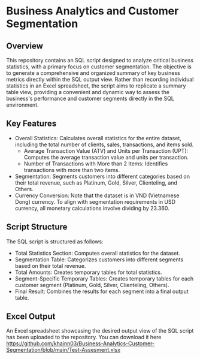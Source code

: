 # Business Analytics and Customer Segmentation

## Overview
This repository contains an SQL script designed to analyze critical business statistics, with a primary focus on customer segmentation. The objective is to generate a comprehensive and organized summary of key business metrics directly within the SQL output view. Rather than recording individual statistics in an Excel spreadsheet, the script aims to replicate a summary table view, providing a convenient and dynamic way to assess the business's performance and customer segments directly in the SQL environment.


## Key Features
- Overall Statistics: Calculates overall statistics for the entire dataset, including the total number of clients, sales, transactions, and items sold.
  + Average Transaction Value (ATV) and Units per Transaction (UPT): Computes the average transaction value and units per transaction.
  + Number of Transactions with More than 2 Items: Identifies transactions with more than two items.
- Segmentation: Segments customers into different categories based on their total revenue, such as Platinum, Gold, Silver, Clienteling, and Others.
- Currency Conversion: Note that the dataset is in VND (Vietnamese Dong) currency. To align with segmentation requirements in USD currency, all monetary calculations involve dividing by 23.360.


## Script Structure
The SQL script is structured as follows:
- Total Statistics Section: Computes overall statistics for the dataset.
- Segmentation Table: Categorizes customers into different segments based on their total revenue.
- Total Amounts: Creates temporary tables for total statistics.
- Segment-Specific Temporary Tables: Creates temporary tables for each customer segment (Platinum, Gold, Silver, Clienteling, Others).
- Final Result: Combines the results for each segment into a final output table.


## Excel Output
An Excel spreadsheet showcasing the desired output view of the SQL script has been uploaded to the repository. You can download it here https://github.com/khainn03/Business-Analytics-Customer-Segmentation/blob/main/Test-Assesment.xlsx




